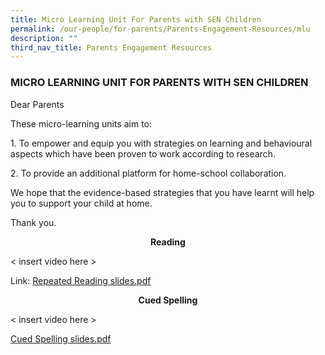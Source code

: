 ```yaml
---
title: Micro Learning Unit For Parents with SEN Children
permalink: /our-people/for-parents/Parents-Engagement-Resources/mlu
description: ""
third_nav_title: Parents Engagement Resources
---
```

### MICRO LEARNING UNIT FOR PARENTS WITH SEN CHILDREN

Dear Parents  
  

These micro-learning units aim to:

1\. To empower and equip you with strategies on learning and behavioural aspects which have been proven to work according to research.

2\. To provide an additional platform for home-school collaboration.

  

We hope that the evidence-based strategies that you have learnt will help you to support your child at home.

  

Thank you.

  

<p align="center"> <b> Reading </b> </p>

< insert video here >

Link: [Repeated Reading slides.pdf](/files/Repeated%20Reading%20slides.pdf)
  
<p align="center"> <b>Cued Spelling </b> </p>

< insert video here >
  
[Cued Spelling slides.pdf](/files/Cued%20Spelling%20slides.pdf)